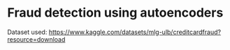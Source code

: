 # Fraud detection using autoencoders

Dataset used: https://www.kaggle.com/datasets/mlg-ulb/creditcardfraud?resource=download
